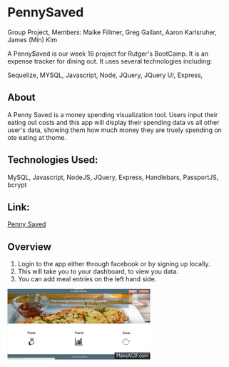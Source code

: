 # PennySaved


Group Project, Members:
  Maike Fillmer,
  Greg Gallant,
  Aaron Karlsruher,
  James (Min) Kim


A Penny$aved is our week 16 project for Rutger's BootCamp.  It is an expense tracker for dining out.  It uses several technologies including:

Sequelize, MYSQL, Javascript, Node, JQuery, JQuery UI, Express, 


## About

A Penny Saved is a money spending visualization tool. Users input their eating out costs and this app will display their spending data vs all other user's data, showing them how much money they are truely spending on ote eating at thome. 

## Technologies Used:

MySQL, Javascript, NodeJS, JQuery, Express, Handlebars, PassportJS, bcrypt


## Link:

[Penny Saved](http://penny-saved.herokuapp.com/)

## Overview

1. Login to the app either through facebook or by signing up locally.
2. This will take you to your dashboard, to view you data. 
3. You can add meal entries on the left hand side. 

![example](public/assets/pennysaved.gif)
